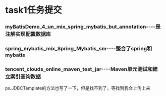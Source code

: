 <h1>task1任务提交</h1>
<h3>myBatisDemo_4_un_mix_spring_mybatis_but_annotation----是注解实现配置数据库</h3>
<h3>spring_mybatis_mix_Spring_Mybatis_sm----整合了spring和mybatis</h3>
<h3>tencent_clouds_online_maven_test_jar----Maven单元测试和建立索引查询数据</h3>
<p>ps.JDBCTemplate的方法也写了一下，但是找不到了，等找到我会上传上来</p>
